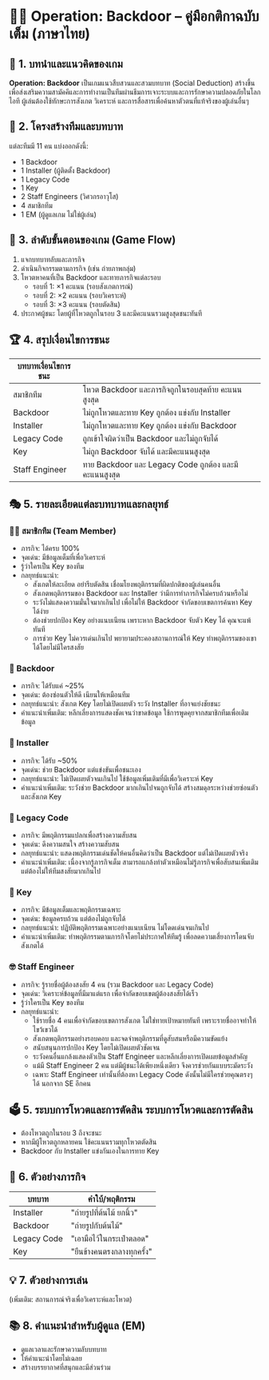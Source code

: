 # 🕵️‍♀️ Operation: Backdoor – คู่มือกติกาฉบับเต็ม (ภาษาไทย)

## 📌 1. บทนำและแนวคิดของเกม

**Operation: Backdoor** เป็นเกมแนวสืบสวนและสวมบทบาท (Social Deduction) สร้างขึ้นเพื่อส่งเสริมความสามัคคีและการทำงานเป็นทีมผ่านธีมการเจาะระบบและการรักษาความปลอดภัยในโลกไอที ผู้เล่นต้องใช้ทักษะการสังเกต วิเคราะห์ และการสื่อสารเพื่อค้นหาตัวตนที่แท้จริงของผู้เล่นอื่นๆ

## 👥 2. โครงสร้างทีมและบทบาท

แต่ละทีมมี 11 คน แบ่งออกดังนี้:

- 1 Backdoor
- 1 Installer (ผู้ติดตั้ง Backdoor)
- 1 Legacy Code
- 1 Key
- 2 Staff Engineers (วิศวกรอาวุโส)
- 4 สมาชิกทีม
- 1 EM (ผู้ดูแลเกม ไม่ใช่ผู้เล่น)

## 🔄 3. ลำดับขั้นตอนของเกม (Game Flow)

1. แจกบทบาทลับและภารกิจ
2. ดำเนินกิจกรรมตามภารกิจ (เช่น ถ่ายภาพกลุ่ม)
3. โหวตหาคนที่เป็น Backdoor และทายภารกิจแต่ละรอบ
   - รอบที่ 1: ×1 คะแนน (รอบสังเกตการณ์)
   - รอบที่ 2: ×2 คะแนน (รอบวิเคราะห์)
   - รอบที่ 3: ×3 คะแนน (รอบตัดสิน)
4. ประกาศผู้ชนะ โดยผู้ที่โหวตถูกในรอบ 3 และมีคะแนนรวมสูงสุดชนะทันที

## 🏆 4. สรุปเงื่อนไขการชนะ

| บทบาทเงื่อนไขการชนะ |                                                       |
| ------------------- | ----------------------------------------------------- |
| สมาชิกทีม           | โหวต Backdoor และภารกิจถูกในรอบสุดท้าย คะแนนสูงสุด    |
| Backdoor            | ไม่ถูกโหวตและทาย Key ถูกต้อง แข่งกับ Installer        |
| Installer           | ไม่ถูกโหวตและทาย Key ถูกต้อง แข่งกับ Backdoor         |
| Legacy Code         | ถูกเข้าใจผิดว่าเป็น Backdoor และไม่ถูกจับได้          |
| Key                 | ไม่ถูก Backdoor จับได้ และมีคะแนนสูงสุด               |
| Staff Engineer      | ทาย Backdoor และ Legacy Code ถูกต้อง และมีคะแนนสูงสุด |

## 🎭 5. รายละเอียดแต่ละบทบาทและกลยุทธ์

### 🧑‍💻 สมาชิกทีม (Team Member)

- ภารกิจ: ได้ครบ 100%
- จุดเด่น: มีข้อมูลเต็มที่เพื่อวิเคราะห์
- รู้ว่าใครเป็น Key ของทีม
- กลยุทธ์แนะนำ:
  - สังเกตให้ละเอียด อย่ารีบตัดสิน เชื่อมโยงพฤติกรรมที่ผิดปกติของผู้เล่นคนอื่น
  - สังเกตพฤติกรรมของ Backdoor และ Installer ว่ามีการทำภารกิจไม่ครบถ้วนหรือไม่
  - ระวังไม่แสดงความมั่นใจมากเกินไป เพื่อไม่ให้ Backdoor จำกัดขอบเขตการค้นหา Key ได้ง่าย
  - ต้องช่วยปกป้อง Key อย่างแนบเนียน เพราะหาก Backdoor จับตัว Key ได้ คุณจะแพ้ทันที
  - การช่วย Key ไม่ควรเด่นเกินไป พยายามประคองสถานการณ์ให้ Key ทำพฤติกรรมของเขาได้โดยไม่มีใครสงสัย

### 🚪 Backdoor

- ภารกิจ: ได้รับแค่ ~25%
- จุดเด่น: ต้องซ่อนตัวให้ดี เนียนให้เหมือนทีม
- กลยุทธ์แนะนำ: สังเกต Key โดยไม่เปิดเผยตัว ระวัง Installer ที่อาจแย่งชัยชนะ
- คำแนะนำเพิ่มเติม: หลีกเลี่ยงการแสดงชัดเจนว่าขาดข้อมูล ใช้การพูดคุยจากสมาชิกทีมเพื่อเติมข้อมูล

### 🥷 Installer

- ภารกิจ: ได้รับ ~50%
- จุดเด่น: ช่วย Backdoor แต่แข่งขันเพื่อชนะเอง
- กลยุทธ์แนะนำ: ไม่เปิดเผยตัวจนเกินไป ใช้ข้อมูลเพิ่มเติมที่มีเพื่อวิเคราะห์ Key
- คำแนะนำเพิ่มเติม: ระวังช่วย Backdoor มากเกินไปจนถูกจับได้ สร้างสมดุลระหว่างช่วยซ่อนตัวและสังเกต Key

### 🐛 Legacy Code

- ภารกิจ: มีพฤติกรรมแปลกเพื่อสร้างความสับสน
- จุดเด่น: ดึงความสนใจ สร้างความสับสน
- กลยุทธ์แนะนำ: แสดงพฤติกรรมเด่นชัดให้คนอื่นคิดว่าเป็น Backdoor แต่ไม่เปิดเผยตัวจริง
- คำแนะนำเพิ่มเติม: เนื่องจากรู้ภารกิจเต็ม สามารถแกล้งทำตัวเหมือนไม่รู้ภารกิจเพื่อสับสนเพิ่มเติม แต่ต้องไม่ให้ทีมสงสัยมากเกินไป

### 🔑 Key

- ภารกิจ: มีข้อมูลเต็มและพฤติกรรมเฉพาะ
- จุดเด่น: ข้อมูลครบถ้วน แต่ต้องไม่ถูกจับได้
- กลยุทธ์แนะนำ: ปฏิบัติพฤติกรรมเฉพาะอย่างแนบเนียน ไม่โดดเด่นจนเกินไป
- คำแนะนำเพิ่มเติม: ทำพฤติกรรมตามภารกิจโดยไม่ประกาศให้ทีมรู้ เพื่อลดความเสี่ยงการโดนจับสังเกตได้

### 🤓 Staff Engineer

- ภารกิจ: รู้รายชื่อผู้ต้องสงสัย 4 คน (รวม Backdoor และ Legacy Code)
- จุดเด่น: วิเคราะห์ข้อมูลที่มีมาแต่แรก เพื่อจำกัดขอบเขตผู้ต้องสงสัยได้เร็ว
- รู้ว่าใครเป็น Key ของทีม
- กลยุทธ์แนะนำ:
  - ใช้รายชื่อ 4 คนเพื่อจำกัดขอบเขตการสังเกต ไม่ใช่ทายเป้าหมายทันที เพราะรายชื่ออาจทำให้ไขว้เขวได้
  - สังเกตพฤติกรรมอย่างรอบคอบ และจดจำพฤติกรรมที่ดูสับสนหรือมีความขัดแย้ง
  - สนับสนุนการปกป้อง Key โดยไม่เปิดเผยตัวชัดเจน
  - ระวังคนอื่นแกล้งแสดงตัวเป็น Staff Engineer และหลีกเลี่ยงการเปิดเผยข้อมูลสำคัญ
  - แม้มี Staff Engineer 2 คน แต่มีผู้ชนะได้เพียงหนึ่งเดียว จึงควรช่วยกันแบบระมัดระวัง
  - เฉพาะ Staff Engineer เท่านั้นที่ต้องหา Legacy Code ดังนั้นไม่มีใครช่วยคุณตรงๆ ได้ นอกจาก SE อีกคน

## 🗳️ 5. ระบบการโหวตและการตัดสิน ระบบการโหวตและการตัดสิน

- ต้องโหวตถูกในรอบ 3 ถึงจะชนะ
- หากมีผู้โหวตถูกหลายคน ใช้คะแนนรวมทุกโหวตตัดสิน
- Backdoor กับ Installer แข่งกันเองในการทาย Key

## 📸 6. ตัวอย่างภารกิจ

| บทบาท       | คำใบ้/พฤติกรรม             |
| ----------- | -------------------------- |
| Installer   | "ถ่ายรูปที่ต้นไม้ ยกนิ้ว"  |
| Backdoor    | "ถ่ายรูปกับต้นไม้"         |
| Legacy Code | "เอามือไว้ในกระเป๋าตลอด"   |
| Key         | "ยืนข้างคนตรงกลางทุกครั้ง" |

## 💡 7. ตัวอย่างการเล่น

(เพิ่มเติม: สถานการณ์จริงเพื่อวิเคราะห์และโหวต)

## 📚 8. คำแนะนำสำหรับผู้ดูแล (EM)

- ดูแลเวลาและรักษาความลับบทบาท
- ให้คำแนะนำโดยไม่เฉลย
- สร้างบรรยากาศที่สนุกและมีส่วนร่วม